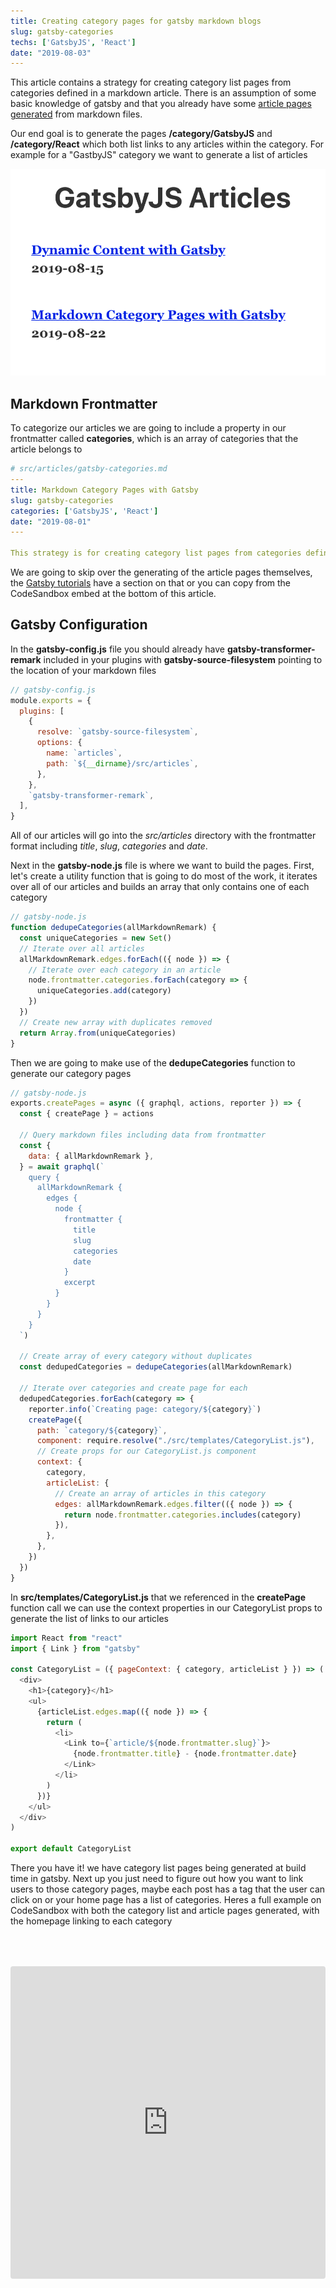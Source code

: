 ```yaml
---
title: Creating category pages for gatsby markdown blogs
slug: gatsby-categories
techs: ['GatsbyJS', 'React']
date: "2019-08-03"
---
```


This article contains a strategy for creating category list pages from categories defined in a markdown article. There is an assumption of some basic knowledge of gatsby and that you already have some [article pages generated](https://www.gatsbyjs.org/tutorial/part-seven/#creating-pages) from markdown files.

Our end goal is to generate the pages **/category/GatsbyJS** and **/category/React** which both list links to any articles within the category. For example for a "GastbyJS" category we want to generate a list of articles

![Screenshot of a list of articles in the GatsbyJS category](./gatsby-categories.png)

## Markdown Frontmatter
To categorize our articles we are going to include a property in our frontmatter called **categories**, which is an array of categories that the article belongs to

```yaml
# src/articles/gatsby-categories.md
---
title: Markdown Category Pages with Gatsby
slug: gatsby-categories
categories: ['GatsbyJS', 'React']
date: "2019-08-01"
---

This strategy is for creating category list pages from categories defined in markdown frontmatter...
```

We are going to skip over the generating of the article pages themselves, the [Gatsby tutorials](https://www.gatsbyjs.org/tutorial/part-seven/#creating-pages) have a section on that or you can copy from the CodeSandbox embed at the bottom of this article. 

## Gatsby Configuration
In the **gatsby-config.js** file you should already have **gatsby-transformer-remark** included in your plugins with **gatsby-source-filesystem** pointing to the location of your markdown files
```js
// gatsby-config.js
module.exports = {
  plugins: [
    {
      resolve: `gatsby-source-filesystem`,
      options: {
        name: `articles`,
        path: `${__dirname}/src/articles`,
      },
    },
    `gatsby-transformer-remark`,
  ],
}
```

All of our articles will go into the *src/articles* directory with the frontmatter format including *title*, *slug*, *categories* and *date*.

Next in the **gatsby-node.js** file is where we want to build the pages. First, let's create a utility function that is going to do most of the work, it iterates over all of our articles and builds an array that only contains one of each category

```js
// gatsby-node.js
function dedupeCategories(allMarkdownRemark) {
  const uniqueCategories = new Set()
  // Iterate over all articles
  allMarkdownRemark.edges.forEach(({ node }) => {
    // Iterate over each category in an article
    node.frontmatter.categories.forEach(category => {
      uniqueCategories.add(category)
    })
  })
  // Create new array with duplicates removed
  return Array.from(uniqueCategories)
}
```


Then we are going to make use of the **dedupeCategories** function to generate our category pages
```js
// gatsby-node.js
exports.createPages = async ({ graphql, actions, reporter }) => {
  const { createPage } = actions

  // Query markdown files including data from frontmatter
  const {
    data: { allMarkdownRemark },
  } = await graphql(`
    query {
      allMarkdownRemark {
        edges {
          node {
            frontmatter {
              title
              slug
              categories
              date
            }
            excerpt
          }
        }
      }
    }
  `)

  // Create array of every category without duplicates
  const dedupedCategories = dedupeCategories(allMarkdownRemark)

  // Iterate over categories and create page for each
  dedupedCategories.forEach(category => {
    reporter.info(`Creating page: category/${category}`)
    createPage({
      path: `category/${category}`,
      component: require.resolve("./src/templates/CategoryList.js"),
      // Create props for our CategoryList.js component
      context: {
        category,
        articleList: {
          // Create an array of articles in this category
          edges: allMarkdownRemark.edges.filter(({ node }) => {
            return node.frontmatter.categories.includes(category)
          }),
        },
      },
    })
  })
}
```

In **src/templates/CategoryList.js** that we referenced in the **createPage** function call we can use the context properties in our CategoryList props to generate the list of links to our articles
```js
import React from "react"
import { Link } from "gatsby"

const CategoryList = ({ pageContext: { category, articleList } }) => (
  <div>
    <h1>{category}</h1>
    <ul>
      {articleList.edges.map(({ node }) => {
        return (
          <li>
            <Link to={`article/${node.frontmatter.slug}`}>
              {node.frontmatter.title} - {node.frontmatter.date}
            </Link>
          </li>
        )
      })}
    </ul>
  </div>
)

export default CategoryList
```

There you have it! we have category list pages being generated at build time in gatsby. Next up you just need to figure out how you want to link users to those category pages, maybe each post has a tag that the user can click on or your home page has a list of categories. Heres a full example on CodeSandbox with both the category list and article pages generated, with the homepage linking to each category
<!-- TODO: Get oembed plugin working for codesandbox -->
<iframe src="https://codesandbox.io/embed/category-pages-with-gatsby-ugj4m?fontsize=14" title="Category Pages with Gatsby" allow="geolocation; microphone; camera; midi; vr; accelerometer; gyroscope; payment; ambient-light-sensor; encrypted-media" style="width:100%; height:500px; border:0; border-radius: 4px; overflow:hidden; margin-top: 50px" sandbox="allow-modals allow-forms allow-popups allow-scripts allow-same-origin"></iframe>



